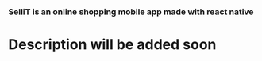 ### SelliT is an online shopping mobile app made with react native

# Description will be added soon
